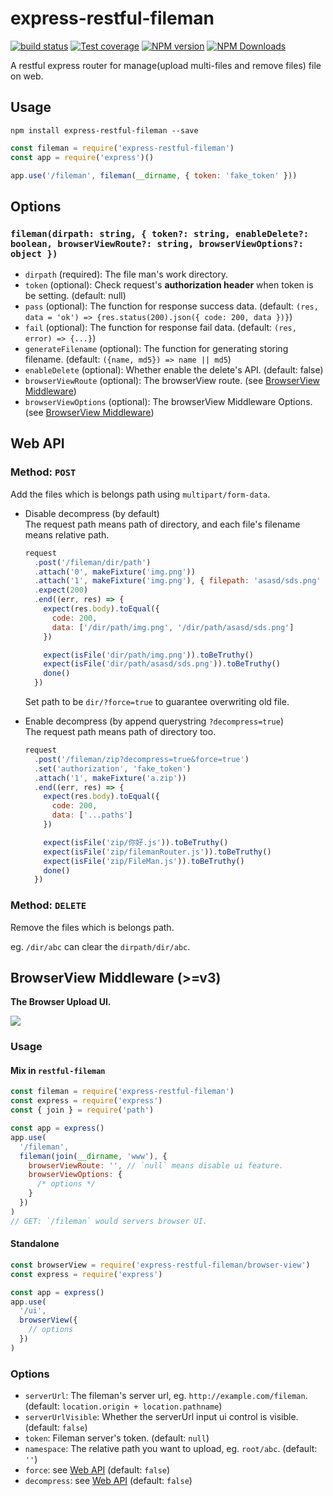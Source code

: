 # express-restful-fileman

[![build status](https://img.shields.io/travis/imcuttle/express-restful-fileman/master.svg?style=flat-square)](https://travis-ci.org/imcuttle/express-restful-fileman)
[![Test coverage](https://img.shields.io/codecov/c/github/imcuttle/express-restful-fileman.svg?style=flat-square)](https://codecov.io/github/imcuttle/express-restful-fileman?branch=master)
[![NPM version](https://img.shields.io/npm/v/express-restful-fileman.svg?style=flat-square)](https://www.npmjs.com/package/express-restful-fileman)
[![NPM Downloads](https://img.shields.io/npm/dm/express-restful-fileman.svg?style=flat-square&maxAge=43200)](https://www.npmjs.com/package/express-restful-fileman)

A restful express router for manage(upload multi-files and remove files) file on web.

## Usage

    npm install express-restful-fileman --save

```javascript
const fileman = require('express-restful-fileman')
const app = require('express')()

app.use('/fileman', fileman(__dirname, { token: 'fake_token' }))
```

## Options

### `fileman(dirpath: string, { token?: string, enableDelete?: boolean, browserViewRoute?: string, browserViewOptions?: object })`

- `dirpath` (required): The file man's work directory.
- `token` (optional): Check request's **authorization header** when token is be setting. (default: null)
- `pass` (optional): The function for response success data. (default: `(res, data = 'ok') => {res.status(200).json({ code: 200, data })}`)
- `fail` (optional): The function for response fail data. (default: `(res, error) => {...}`)
- `generateFilename` (optional): The function for generating storing filename. (default: `({name, md5}) => name || md5`)
- `enableDelete` (optional): Whether enable the delete's API. (default: false)
- `browserViewRoute` (optional): The browserView route. (see [BrowserView Middleware](#browserview-middleware-v3))
- `browserViewOptions` (optional): The browserView Middleware Options. (see [BrowserView Middleware](#browserview-middleware-v3))

## Web API

### Method: `POST`

Add the files which is belongs path using `multipart/form-data`.

- Disable decompress (by default)  
  The request path means path of directory, and each file's filename means relative path.

  ```javascript
  request
    .post('/fileman/dir/path')
    .attach('0', makeFixture('img.png'))
    .attach('1', makeFixture('img.png'), { filepath: 'asasd/sds.png' })
    .expect(200)
    .end((err, res) => {
      expect(res.body).toEqual({
        code: 200,
        data: ['/dir/path/img.png', '/dir/path/asasd/sds.png']
      })

      expect(isFile('dir/path/img.png')).toBeTruthy()
      expect(isFile('dir/path/asasd/sds.png')).toBeTruthy()
      done()
    })
  ```

  Set path to be `dir/?force=true` to guarantee overwriting old file.

* Enable decompress (by append querystring `?decompress=true`)  
  The request path means path of directory too.

  ```javascript
  request
    .post('/fileman/zip?decompress=true&force=true')
    .set('authorization', 'fake_token')
    .attach('1', makeFixture('a.zip'))
    .end((err, res) => {
      expect(res.body).toEqual({
        code: 200,
        data: ['...paths']
      })

      expect(isFile('zip/你好.js')).toBeTruthy()
      expect(isFile('zip/filemanRouter.js')).toBeTruthy()
      expect(isFile('zip/FileMan.js')).toBeTruthy()
      done()
    })
  ```

### Method: `DELETE`

Remove the files which is belongs path.

eg. `/dir/abc` can clear the `dirpath/dir/abc`.

## BrowserView Middleware (>=v3)

**The Browser Upload UI.**

![](https://i.loli.net/2018/08/25/5b80ea988f18e.png)

### Usage

#### Mix in `restful-fileman`

```javascript
const fileman = require('express-restful-fileman')
const express = require('express')
const { join } = require('path')

const app = express()
app.use(
  '/fileman',
  fileman(join(__dirname, 'www'), {
    browserViewRoute: '', // `null` means disable ui feature.
    browserViewOptions: {
      /* options */
    }
  })
)
// GET: `/fileman` would servers browser UI.
```

#### Standalone

```javascript
const browserView = require('express-restful-fileman/browser-view')
const express = require('express')

const app = express()
app.use(
  '/ui',
  browserView({
    // options
  })
)
```

### Options

- `serverUrl`: The fileman's server url, eg. `http://example.com/fileman`. (default: `location.origin + location.pathname`)
- `serverUrlVisible`: Whether the serverUrl input ui control is visible. (default: `false`)
- `token`: Fileman server's token. (default: `null`)
- `namespace`: The relative path you want to upload, eg. `root/abc`. (default: `''`)
- `force`: see [Web API](#web-api) (default: `false`)
- `decompress`: see [Web API](#web-api) (default: `false`)
